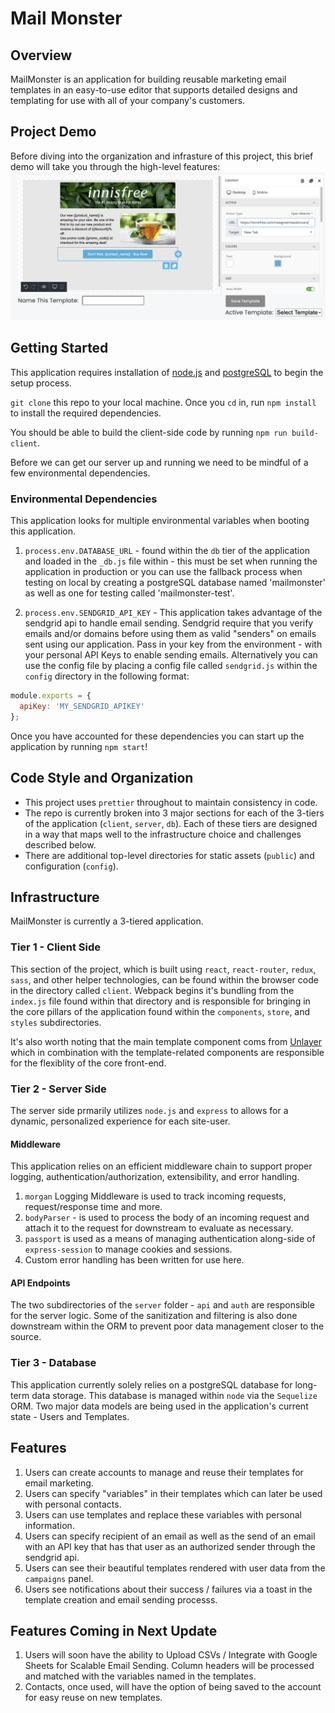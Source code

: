 # Mail Monster

## Overview
MailMonster is an application for building reusable marketing email templates in an easy-to-use editor that supports detailed designs and templating for use with all of your company's customers.

## Project Demo
Before diving into the organization and infrasture of this project, this brief demo will take you through the high-level features:
[![editor_view](./public/editor-view.png)](https://youtu.be/D33SgNY79Bo)

## Getting Started

This application requires installation of [node.js](https://nodejs.org/en/download/) and [postgreSQL](https://www.postgresql.org/download/) to begin the setup process.

`git clone` this repo to your local machine. Once you `cd` in, run `npm install` to install the required dependencies.

You should be able to build the client-side code by running `npm run build-client`.

Before we can get our server up and running we need to be mindful of a few environmental dependencies.

### Environmental Dependencies

This application looks for multiple environmental variables when booting this application. 

1. `process.env.DATABASE_URL` - found within the `db` tier of the application and loaded in the `_db.js` file within - this must be set when running the application in production or you can use the fallback process when testing on local by creating a postgreSQL database named 'mailmonster' as well as one for testing called 'mailmonster-test'.

2. `process.env.SENDGRID_API_KEY` - This application takes advantage of the sendgrid api to handle email sending. Sendgrid require that you verify emails and/or domains before using them as valid "senders" on emails sent using our application. Pass in your key from the environment - with your personal API Keys to enable sending emails. Alternatively you can use the config file by placing a config file called `sendgrid.js` within the `config` directory in the following format: 
```js
module.exports = {
  apiKey: 'MY_SENDGRID_APIKEY'
};
```
Once you have accounted for these dependencies you can start up the application by running `npm start`!

## Code Style and Organization
* This project uses `prettier` throughout to maintain consistency in code. 
* The repo is currently broken into 3 major sections for each of the 3-tiers of the application (`client`, `server`, `db`). Each of these tiers are designed in a way that maps well to the infrastructure choice and challenges described below.
* There are additional top-level directories for static assets (`public`) and configuration (`config`).

## Infrastructure
MailMonster is currently a 3-tiered application.

### Tier 1 - Client Side
This section of the project, which is built using `react`, `react-router`, `redux`, `sass`, and other helper technologies, can be found within the browser code in the directory called `client`. Webpack begins it's bundling from the `index.js` file found within that directory and is responsible for bringing in the core pillars of the application found within the `components`, `store`, and `styles` subdirectories.

It's also worth noting that the main template component coms from [Unlayer](https://github.com/unlayer/react-email-editor) which in combination with the template-related components are responsible for the flexiblity of the core front-end.

### Tier 2 - Server Side
The server side prmarily utilizes `node.js` and `express` to allows for a dynamic, personalized experience for each site-user. 

#### Middleware
This application relies on an efficient middleware chain to support proper logging, authentication/authorization, extensibility, and error handling.

1. `morgan` Logging Middleware is used to track incoming requests, request/response time and more.
2. `bodyParser` - is used to process the body of an incoming request and attach it to the request for downstream to evaluate as necessary.
2. `passport` is used as a means of managing authentication along-side of `express-session` to manage cookies and sessions.
3. Custom error handling has been written for use here.

#### API Endpoints
The two subdirectories of the `server` folder - `api` and `auth` are responsible for the server logic. Some of the sanitization and filtering is also done downstream within the ORM to prevent poor data management closer to the source.

### Tier 3 - Database
This application currently solely relies on a postgreSQL database for long-term data storage. This database is managed within `node` via the `Sequelize` ORM. Two major data models are being used in the application's current state - Users and Templates.

## Features
1. Users can create accounts to manage and reuse their templates for email marketing.
2. Users can specify "variables" in their templates which can later be used with personal contacts.
3. Users can use templates and replace these variables with personal information.
4. Users can specify recipient of an email as well as the send of an email with an API key that has that user as an authorized sender through the sendgrid api.
5. Users can see their beautiful templates rendered with user data from the `campaigns` panel.
6. Users see notifications about their success / failures via a toast in the template creation and email sending processs.

## Features Coming in Next Update
1. Users will soon have the ability to Upload CSVs / Integrate with Google Sheets for Scalable Email Sending. Column headers will be processed and matched with the variables named in the templates.
2. Contacts, once used, will have the option of being saved to the account for easy reuse on new templates.